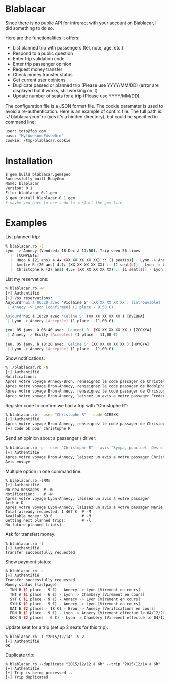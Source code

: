 # Blablacar
Since there is no public API for intreract with your account on Blablacar, I did something to do so.

Here are the functionalities it offers:
+ List planned trip with passengers (tel, note, age, etc.)
+ Respond to a public question
+ Enter trip validation code
+ Enter trip passenger opinion
+ Request money transfer
+ Check money transfer status
+ Get current user opinions
+ Duplicate passed or planned trip (Please use YYYY/MM/DD) (error are displayed but it works, still working on it)
+ Update number of seats for a trip (Please use YYYY/MM/DD)

The configuration file is a JSON format file. The cookie paramater is used to avoid a re-authentication.
Here is an example of conf.rc file. The full path is: ~/.blablacar/conf.rc (yes it's a hidden directory), but could be specified in command line:
```bash
user: toto@foo.com
pass: "My!AwesomeP4ssw0rd"
cookie: /tmp/blablacar.cookie
```

# Installation
```bash
$ gem build blablacar.gemspec
Successfully built RubyGem
Name: blablacar
Version: 0.1
File: blablacar-0.1.gem
$ gem install blablacar-0.1.gem
# maybe you have to use sudo to install the gem file
```

# Examples
List planned trip:
```bash
% blablacar.rb -l
Lyon -> Annecy (Vendredi 18 Dec à 17:50). Trip seen 56 times
  |  [COMPLETE]
  |  Hugo K (21 ans) 4.4★ (XX XX XX XX XX) :: [1 seat(s)] - Lyon -> Annecy
  |  Amelie R (20 ans) 4.1★ (XX XX XX XX XX) :: [1 seat(s)] - Lyon -> Chambery
  |  Christophe R (27 ans) 4.5★ (XX XX XX XX XX) :: [1 seat(s)] - Lyon -> Annecy
```

List my reservations:
```bash
% blablacar.rb -w
[+] Authentifié
[+] Vos réservations:
Aujourd'hui à 06:20 avec 'Violaine S' (XX XX XX XX XX ) [introuvable]
 | Annecy -> Lyon [confirmée] (1 place - 9,50 €)

Aujourd'hui à 18:20 avec 'Celine S' (XX XX XX XX XX ) [DVEBHA]
 | Lyon -> Annecy [Acceptée] (1 place - 11,00 €)

jeu. 05 janv. à 06:40 avec 'Laurent R' (XX XX XX XX XX ) [ZCOXYA]
 | Annecy -> Écully [Acceptée] (1 place - 11,00 €)

jeu. 05 janv. à 18:20 avec 'Celine S' (XX XX XX XX XX ) [HOYGYA]
 | Lyon -> Annecy [Acceptée] (1 place - 11,00 €)
```

Show notifications:
```bash
% ./blablacar.rb -N
[+] Authentifié
Notifications:
Apres votre voyage Annecy-Bron, renseignez le code passager de Christel C pour recevoir €9 rapidement.
Apres votre voyage Bron-Annecy, renseignez le code passager de Rodolphe B pour recevoir €9 rapidement.
Apres votre voyage Bron-Annecy, renseignez le code passager de Christophe R pour recevoir €9 rapidement.
Apres votre voyage Bron-Annecy, laissez un avis a votre passager Frederic O
```

Register code to confirm we had a trip with "Christophe R":
```bash
% blablacar.rb --user "Christophe R" --code GIRSXK
[+] Authentifié
Apres votre voyage Bron-Annecy, renseignez le code passager de Christophe R pour recevoir €9 rapidement.
[+] Code ok pour Christophe R
```

Send an opinion about a passenger / driver:
```bash
% blablacar.rb -p --user "Christophe R" --avis "Sympa, ponctuel. Des discussions vraiment interessantes\!\! Je recommande" --note 5
[+] Authentifié
Apres votre voyage Bron-Annecy, laissez un avis a votre passager Christophe R
Avis envoye
```

Multiple option in one command line:
```
% blablacar.rb -lNMm
[+] Authentifié
No new messages  # -m
Notification:    # -N
Après votre voyage Lyon-Annecy, laissez un avis à votre passager Arthur D
Après votre voyage Lyon-Annecy, laissez un avis à votre passager Marie
Total already requested: 1 467 €  # -M
Available money: 69 €             # -M
Getting next planned trips:       # -l
No future planned trip(s)
```

Ask for transfert money:
```
% blablacar.rb -t
[+] Authentifié
Transfer successfully requested
```
Show payment status:
```bash
% blablacar.rb -s
[+] Authentifié
Transfer successfully requested
Money status (lastpage):
  INN H (1 place - 9 €) - Annecy -> Lyon [Virement en cours]
  TNT A (1 place - 6 €) - Lyon -> Chambéry [Virement en cours]
  SYT C (1 place - 9 €) - Annecy -> Lyon [Virement en cours]
  SYH K (1 place - 9 €) - Annecy -> Lyon [Virement en cours]
  OAI E (2 places - 18 €) - Bron -> Annecy [Verifications en cours]
  FDN R (1 place - 9 €) - Lyon -> Annecy [Virement effectué le 04/12/2015]
  UOK S (2 places - 6 €) - Lyon -> Chambéry [Virement effectué le 04/12/2015]
```

Update seat for a trip (set up 2 seats for this trip):
```
% blablacar.rb -T "2015/12/14" -S 2
[+] Authentifié
OK
```

Duplicate trip:
```
% blablacar.rb --duplicate "2015/12/12 à 6h" --trip "2015/12/14 à 6h"
[+] Authentifié
[+] Trip is being processed...
[+] Trip duplicated
```
